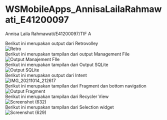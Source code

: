 # WSMobileApps_AnnisaLailaRahmawati_E41200097
Annisa Laila Rahmawati/E41200097/TIF A </br>

Berikut ini merupakan output dari Retrovolley<br>
![Retro](https://user-images.githubusercontent.com/80298315/142913046-a5bd71af-bee5-458a-b37a-2fc19c656550.jpeg)
<br>
Berikut ini merupakan tampilan dari output Management File <br>
![Output Manajement FIle](https://user-images.githubusercontent.com/80298315/138561875-a3795503-2c0c-4ec5-a93f-d1b61f77e353.jpg)
<br>
Berikut ini merupakan tampilan dari Output SQLite <br>
![Output SQLite](https://user-images.githubusercontent.com/80298315/138561873-0e68cc31-261d-4c6b-b953-e9c7ada8bfed.jpg)
<br>
Berikut ini merupakan output dari Intent<br>
![IMG_20211014_212617](https://user-images.githubusercontent.com/80298315/137337859-4fcd6982-7d78-4c0a-a70c-4e98a61c73d0.jpg)
<br>
Berikut ini merupakan tampilan dari Fragment dan bottom navigation <br>
![Output Fragment](https://user-images.githubusercontent.com/80298315/137068083-c8c986e4-0a71-4c3a-8c09-4a4b5e14f4c1.png)
<br>
Berikut ini merupakan tampilan dari Recycler View <br>
![Screenshot (632)](https://user-images.githubusercontent.com/80298315/136219210-dde09e73-f815-483f-9695-e48f323d6912.png)
<br>
Berikut ini merupakan tampilan dari Selection widget<br>
![Screenshot (629)](https://user-images.githubusercontent.com/80298315/135999637-7fc2c54e-3c44-4cfa-aa2c-10176095091f.png) 
<br>
